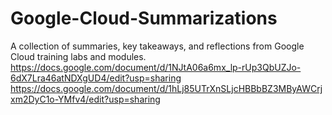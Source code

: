 # Google-Cloud-Summarizations
A collection of summaries, key takeaways, and reflections from Google Cloud training labs and modules.
https://docs.google.com/document/d/1NJtA06a6mx_lp-rUp3QbUZJo-6dX7Lra46atNDXgUD4/edit?usp=sharing
https://docs.google.com/document/d/1hLj85UTrXnSLjcHBBbBZ3MByAWCrjxm2DyC1o-YMfv4/edit?usp=sharing
